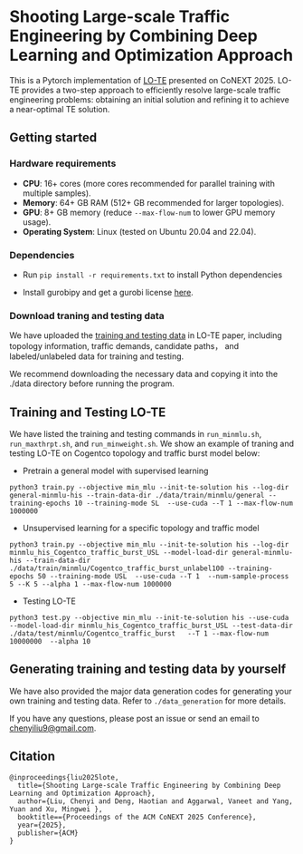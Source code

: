 # Shooting Large-scale Traffic Engineering by Combining Deep Learning and Optimization Approach

This is a Pytorch implementation of [LO-TE](https://doi.org/10.1145/3709372) presented on CoNEXT 2025. LO-TE provides a two-step approach to efficiently resolve large-scale traffic engineering problems: obtaining an initial solution and refining it to achieve a near-optimal TE solution.

## Getting started

### Hardware requirements

* **CPU**: 16+ cores (more cores recommended for parallel training with multiple samples).
* **Memory**: 64+ GB RAM (512+ GB recommended for larger topologies).
* **GPU**: 8+ GB memory (reduce `--max-flow-num` to lower GPU memory usage).
* **Operating System**: Linux (tested on Ubuntu 20.04 and 22.04).

### Dependencies

* Run `pip install -r requirements.txt` to install Python dependencies

* Install gurobipy and get a gurobi license [here](https://www.gurobi.com/academia/academic-program-and-licenses/).

### Download traning and testing data

We have uploaded the [training and testing data](https://1drv.ms/f/c/e7bd018766776d46/Ejx2Bqa0V0xPrtSZboyit_cB-05GU92vHvqcYwKU3jRPTw?e=sC04G3) in LO-TE paper, including topology information, traffic demands, candidate paths， and labeled/unlabeled data for training and testing.

We recommend downloading the necessary data and copying it into the ./data directory before running the program.


## Training and Testing LO-TE

We have listed the training and testing commands in `run_minmlu.sh`, `run_maxthrpt.sh`, and `run_minweight.sh`. We show an example of traning and testing LO-TE on Cogentco topology and traffic burst model below: 

* Pretrain a general model with supervised learning 

```
python3 train.py --objective min_mlu --init-te-solution his --log-dir general-minmlu-his --train-data-dir ./data/train/minmlu/general --training-epochs 10 --training-mode SL  --use-cuda --T 1 --max-flow-num 1000000
```

* Unsupervised learning for a specific topology and traffic model

```
python3 train.py --objective min_mlu --init-te-solution his --log-dir minmlu_his_Cogentco_traffic_burst_USL --model-load-dir general-minmlu-his --train-data-dir ./data/train/minmlu/Cogentco_traffic_burst_unlabel100 --training-epochs 50 --training-mode USL  --use-cuda --T 1  --num-sample-process 5 --K 5 --alpha 1 --max-flow-num 1000000
```

* Testing LO-TE 

```
python3 test.py --objective min_mlu --init-te-solution his --use-cuda    --model-load-dir minmlu_his_Cogentco_traffic_burst_USL --test-data-dir ./data/test/minmlu/Cogentco_traffic_burst   --T 1 --max-flow-num 10000000  --alpha 10
```

## Generating training and testing data by yourself

We have also provided the major data generation codes for generating your own training and testing data. Refer to `./data_generation` for more details. 



If you have any questions, please post an issue or send an email to chenyiliu9@gmail.com.

## Citation

```
@inproceedings{liu2025lote,
  title={Shooting Large-scale Traffic Engineering by Combining Deep Learning and Optimization Approach},
  author={Liu, Chenyi and Deng, Haotian and Aggarwal, Vaneet and Yang, Yuan and Xu, Mingwei },
  booktitle=={Proceedings of the ACM CoNEXT 2025 Conference},
  year={2025},
  publisher={ACM}
}
```